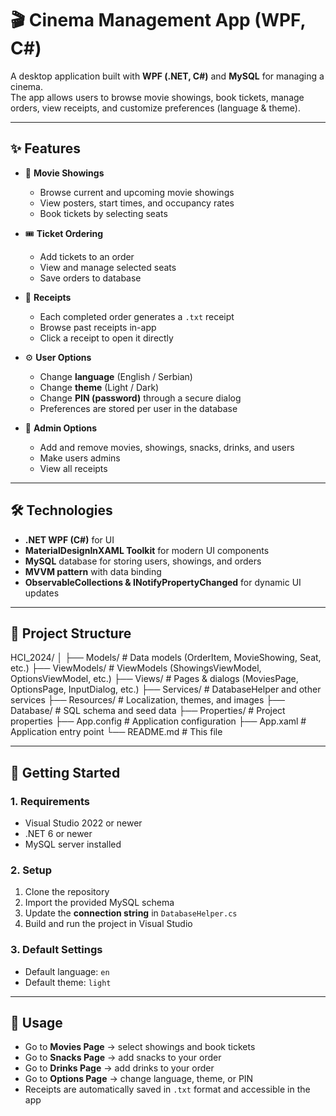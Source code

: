 ﻿# 🎬 Cinema Management App (WPF, C#)

A desktop application built with **WPF (.NET, C#)** and **MySQL** for managing a cinema.  
The app allows users to browse movie showings, book tickets, manage orders, view receipts, and customize preferences (language & theme).

---

## ✨ Features

- 📅 **Movie Showings**
  - Browse current and upcoming movie showings
  - View posters, start times, and occupancy rates
  - Book tickets by selecting seats

- 🎟️ **Ticket Ordering**
  - Add tickets to an order
  - View and manage selected seats
  - Save orders to database

- 🧾 **Receipts**
  - Each completed order generates a `.txt` receipt
  - Browse past receipts in-app
  - Click a receipt to open it directly

- ⚙️ **User Options**
  - Change **language** (English / Serbian)
  - Change **theme** (Light / Dark)
  - Change **PIN (password)** through a secure dialog
  - Preferences are stored per user in the database

- 🔑 **Admin Options**
  - Add and remove movies, showings, snacks, drinks, and users
  - Make users admins
  - View all receipts

---

## 🛠️ Technologies

- **.NET WPF (C#)** for UI
- **MaterialDesignInXAML Toolkit** for modern UI components
- **MySQL** database for storing users, showings, and orders
- **MVVM pattern** with data binding
- **ObservableCollections & INotifyPropertyChanged** for dynamic UI updates

---

## 📂 Project Structure

HCI_2024/
│
├── Models/ # Data models (OrderItem, MovieShowing, Seat, etc.)
├── ViewModels/ # ViewModels (ShowingsViewModel, OptionsViewModel, etc.)
├── Views/ # Pages & dialogs (MoviesPage, OptionsPage, InputDialog, etc.)
├── Services/ # DatabaseHelper and other services
├── Resources/ # Localization, themes, and images
├── Database/ # SQL schema and seed data
├── Properties/ # Project properties
├── App.config # Application configuration
├── App.xaml # Application entry point
└── README.md # This file

---

## 🚀 Getting Started

### 1. Requirements
- Visual Studio 2022 or newer
- .NET 6 or newer
- MySQL server installed

### 2. Setup
1. Clone the repository
2. Import the provided MySQL schema
3. Update the **connection string** in `DatabaseHelper.cs`
4. Build and run the project in Visual Studio

### 3. Default Settings
- Default language: `en`
- Default theme: `light`

---

## 📖 Usage

- Go to **Movies Page** → select showings and book tickets
- Go to **Snacks Page** → add snacks to your order
- Go to **Drinks Page** → add drinks to your order
- Go to **Options Page** → change language, theme, or PIN
- Receipts are automatically saved in `.txt` format and accessible in the app
